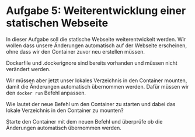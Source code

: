 # Aufgabe 5: Weiterentwicklung einer statischen Webseite

In dieser Aufgabe soll die statische Webseite weiterentwickelt werden. Wir wollen dass unsere Änderungen automatisch auf der Webseite erscheinen, ohne dass wir den Container zuvor neu erstellen müssen.

Dockerfile und .dockerignore sind bereits vorhanden und müssen nicht verändert werden.

Wir müssen aber jetzt unser lokales Verzeichnis in den Container mounten, damit die Änderungen automatisch übernommen werden. Dafür müssen wir den `docker run` Befehl anpassen.

Wie lautet der neue Befehl um den Container zu starten und dabei das lokale Verzeichnis in den Container zu mounten?

Starte den Container mit dem neuen Befehl und überprüfe ob die Änderungen automatisch übernommen werden.

